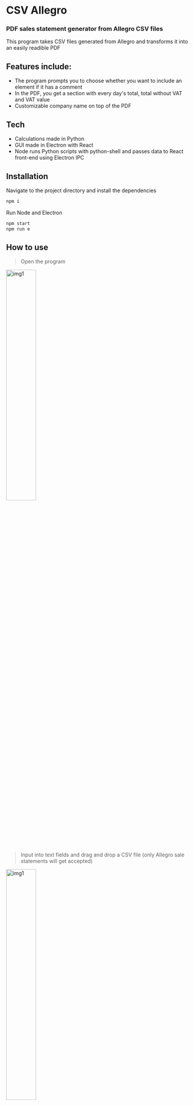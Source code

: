 # CSV Allegro
### PDF sales statement generator from Allegro CSV files


This program takes CSV files generated from Allegro and transforms it into an easily readible PDF

## Features include:
- The program prompts you to choose whether you want to include an element if it has a comment
- In the PDF, you get a section with every day's total, total without VAT and VAT value
- Customizable company name on top of the PDF

## Tech

- Calculations made in Python
- GUI made in Electron with React
- Node runs Python scripts with python-shell and passes data to React front-end using Electron IPC


## Installation

Navigate to the project directory and install the dependencies

```sh
npm i
```

Run Node and Electron

```sh
npm start
npm run e
```

## How to use

> Open the program <br />
<img src="https://drive.google.com/uc?export=view&id=1EODTnwb6aXSr4QGD3Glhd0p-sZm32AHH" width="40%" alt="img1">
<br />

> Input into text fields and drag and drop a CSV file (only Allegro sale statements will get accepted) <br />
<img src="https://drive.google.com/uc?export=view&id=1cqDPkJAzKissKxjMgFx1WryAH7lxsPrq" width="40%" alt="img1">
<br />

> Decide which ones to include (the entry needs to have a non-empty "SellerNotes" field to be shown in the prompt) <br />
<img src="https://drive.google.com/uc?export=view&id=1oyb842aZP3IXI3DPtewMTp9YLKxZXIJ_" width="40%" alt="img1">

## CSV file requirements
The CSV file need to be Allegro sales statment format. Following columns are needed for the program to do its job correctly:
InvoiceName | InvoiceCompanyName | SellerStatus | BuyerName | TotalToPayAmount | SellerNotes | TotalToPayAmount | DeliveryAmount | OrderDate
--- | --- | --- | --- |--- |--- |--- |--- |--- 
